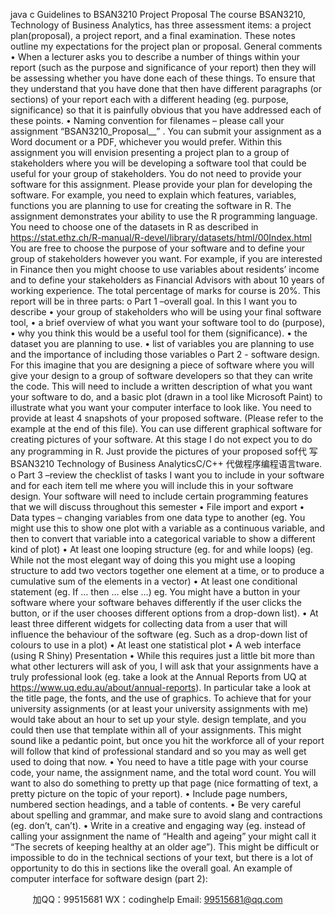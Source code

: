 java c
Guidelines to BSAN3210 Project Proposal
The course   BSAN3210, Technology of   Business Analytics,   has three assessment   items:   a project   plan(proposal), a   project   report, and a final   examination.   These   notes   outline   my   expectations for the   project   plan or   proposal.
General comments
•          When a   lecturer asks   you   to   describe   a   number   of things   within   your   report   (such   as   the
purpose and significance of your   report) then they will   be   assessing   whether   you   have   done   each of these things. To ensure that they   understand that you   have   done that   then   have
different   paragraphs   (or sections) of your   report   each with   a   different   heading   (eg.   purpose,   significance) so that   it   is   painfully obvious that you   have addressed   each   of these   points.
•          Naming convention for   filenames –   please   call   your   assignment
“BSAN3210_Proposal__”   . You can submit your assignment as   a Word document or a   PDF, whichever you   would   prefer.
Within this assignment you will envision   presenting a   project   plan   to   a   group   of   stakeholders   where you will   be developing a software tool that   could   be   useful   for   your   group   of   stakeholders.   You   do   not   need to   provide your software for this assignment.   Please   provide your   plan for   developing   the software.   For example, you   need to explain which features, variables, functions   you   are   planning   to use for creating the software   in   R. The assignment   demonstrates your   ability   to   use   the   R   programming   language.
You   need to choose one of the   datasets   in   R   as   described   in
https://stat.ethz.ch/R-manual/R-devel/library/datasets/html/00Index.html 
You are free to choose the   purpose of your   software   and to   define   your   group   of   stakeholders however you want.   For example,   if you are   interested   in   Finance then you   might   choose to   use variables about   residents’   income and to define your   stakeholders   as   Financial Advisors   with   about   10   years of working   experience.
The total   percentage of   marks for course   is   20%.
This   report will   be   in three   parts:
o Part   1 –overall goal.   In this   I   want you   to   describe
•          your group of stakeholders   who   will   be   using your   final   software   tool,
•          a   brief overview of   what   you   want   your   software   tool   to   do   (purpose),
•          why you think this would   be   a   useful tool for   them   (significance).
•          the   dataset you   are   planning   to   use.
•          list of variables   you   are   planning   to   use   and   the   importance   of   including   those   variables
o Part   2 - software   design.   For   this   imagine that   you   are   designing   a   piece   of   software   where   you   will   give your design to a group of   software   developers   so   that   they   can   write   the   code. This   will   need   to include a written description of what you   want   your   software   to   do,   and   a   basic   plot   (drawn   in   a   tool         like   Microsoft   Paint) to   illustrate what you want your computer   interface to   look   like. You   need to provide at   least 4 snapshots of your   proposed software.   (Please   refer   to   the   example   at   the   end   of this file). You can   use different graphical software   for   creating   pictures   of your   software.   At   this   stage   I do   not expect you to do   any   programming   in   R. Just   provide   the   pictures   of your   proposed   sof代 写BSAN3210 Technology of Business AnalyticsC/C++
代做程序编程语言tware. 
o Part 3 –review the checklist   of   tasks   I   want   you   to   include   in   your   software   and   for   each   item   tell me where you will   include this   in your software   design.
Your software will   need to   include certain   programming features that we will   discuss   throughout   this   semester
•               File   import and   export
•             Data types – changing variables from   one   data   type   to   another   (eg.   You   might   use   this   to
show one   plot with a variable as   a   continuous variable,   and   then   to   convert   that   variable   into   a categorical variable to show a   different   kind   of   plot)
•             At   least one   looping structure   (eg. for   and while   loops)   (eg.   While   not   the   most   elegant   way   of   doing this you   might   use a   looping structure to add two   vectors   together   one   element   at   a
time, or to   produce a cumulative sum   of the   elements   in   a   vector)
•             At   least one conditional statement   (eg.   If   …   then   …   else   …)   eg.   You   might   have   a   button   in
your software where your software   behaves differently   if the   user   clicks the   button,   or   if the   user chooses different options from   a   drop-down   list).
•             At   least three different widgets for collecting   data   from   a   user   that   will   influence   the   behaviour of the software   (eg. Such as   a   drop-down   list   of   colours to   use   in   a   plot)
•             At   least   one statistical   plot
•             A web   interface   (using   R   Shiny)
Presentation
•          While this   requires just a   little   bit   more than what   other   lecturers   will   ask   of   you,   I   will   ask
that your assignments   have a truly   professional   look   (eg. take a   look   at   the   Annual   Reports from   UQ at https://www.uq.edu.au/about/annual-reports).   In   particular take a   look   at the   title   page, the fonts, and the   use of graphics. To   achieve that for   your   university   assignments   (or at   least your   university assignments with   me) would take   about   an   hour to   set   up   your style. design template, and you could then   use that   template   within   all   of   your   assignments. This   might sound   like a   pedantic   point,   but once you   hit the workforce   all   of   your   report   will      follow that   kind of   professional standard and   so you   may   as   well   get   used   to   doing   that   now. 
•          You   need to   have a title   page with   your   course   code,   your   name,   the   assignment   name,   and   the total word count. You will want to   also   do   something to   pretty   up   that   page   (nice formatting of text, a   pretty   picture on the topic   of your   report).
•          Include   page   numbers,   numbered section   headings,   and   a   table   of   contents.
•          Be very   careful   about   spelling   and grammar,   and   make   sure   to   avoid   slang   and   contractions   (eg. don’t,   can’t).
•          Write   in a creative   and   engaging   way   (eg.   instead   of   calling   your   assignment   the   name   of
“Health and ageing” your   might call   it   “The secrets   of   keeping   healthy   at   an   older   age”). This might   be difficult or   impossible to do   in the technical   sections   of your   text,   but   there   is   a   lot   of   opportunity to do this   in sections   like the   overall goal. 
An example of computer   interface for software   design   (part   2):








         
加QQ：99515681  WX：codinghelp  Email: 99515681@qq.com
